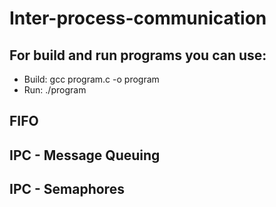# Inter-process-communication

## For build and run programs you can use:
- Build: gcc program.c -o program
- Run: ./program

## FIFO
## IPC - Message Queuing
## IPC - Semaphores